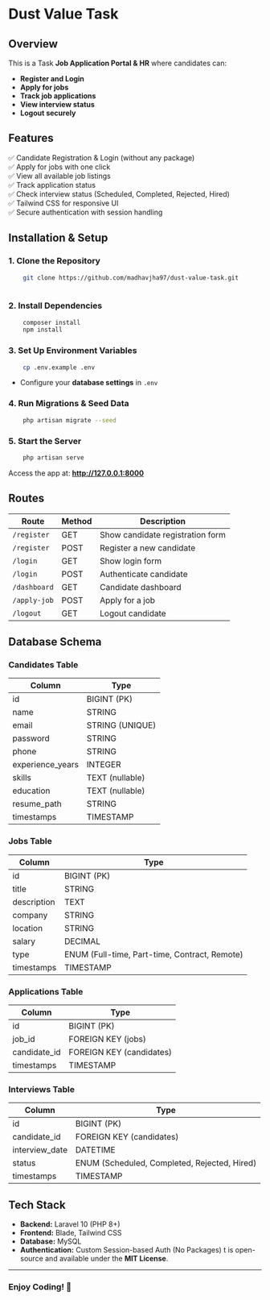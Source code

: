 # Dust Value Task

## Overview
This is a Task **Job Application Portal & HR** where candidates can:
- **Register and Login**
- **Apply for jobs**
- **Track job applications**
- **View interview status**
- **Logout securely**

## Features
✅ Candidate Registration & Login (without any package)  
✅ Apply for jobs with one click  
✅ View all available job listings  
✅ Track application status  
✅ Check interview status (Scheduled, Completed, Rejected, Hired)  
✅ Tailwind CSS for responsive UI  
✅ Secure authentication with session handling  

## Installation & Setup

### 1. Clone the Repository
```sh
    git clone https://github.com/madhavjha97/dust-value-task.git
  
```

### 2. Install Dependencies
```sh
    composer install
    npm install
```

### 3. Set Up Environment Variables
```sh
    cp .env.example .env
```
- Configure your **database settings** in `.env`

### 4. Run Migrations & Seed Data
```sh
    php artisan migrate --seed
```

### 5. Start the Server
```sh
    php artisan serve
```
Access the app at: **http://127.0.0.1:8000**

## Routes
| Route | Method | Description |
|--------|--------|-------------|
| `/register` | GET | Show candidate registration form |
| `/register` | POST | Register a new candidate |
| `/login` | GET | Show login form |
| `/login` | POST | Authenticate candidate |
| `/dashboard` | GET | Candidate dashboard |
| `/apply-job` | POST | Apply for a job |
| `/logout` | GET | Logout candidate |

## Database Schema

### **Candidates Table**
| Column | Type |
|---------|-------|
| id | BIGINT (PK) |
| name | STRING |
| email | STRING (UNIQUE) |
| password | STRING |
| phone | STRING |
| experience_years | INTEGER |
| skills | TEXT (nullable) |
| education | TEXT (nullable) |
| resume_path | STRING |
| timestamps | TIMESTAMP |

### **Jobs Table**
| Column | Type |
|---------|-------|
| id | BIGINT (PK) |
| title | STRING |
| description | TEXT |
| company | STRING |
| location | STRING |
| salary | DECIMAL |
| type | ENUM (Full-time, Part-time, Contract, Remote) |
| timestamps | TIMESTAMP |

### **Applications Table**
| Column | Type |
|---------|-------|
| id | BIGINT (PK) |
| job_id | FOREIGN KEY (jobs) |
| candidate_id | FOREIGN KEY (candidates) |
| timestamps | TIMESTAMP |

### **Interviews Table**
| Column | Type |
|---------|-------|
| id | BIGINT (PK) |
| candidate_id | FOREIGN KEY (candidates) |
| interview_date | DATETIME |
| status | ENUM (Scheduled, Completed, Rejected, Hired) |
| timestamps | TIMESTAMP |

## Tech Stack
- **Backend:** Laravel 10 (PHP 8+)
- **Frontend:** Blade, Tailwind CSS
- **Database:** MySQL 
- **Authentication:** Custom Session-based Auth (No Packages)
t is open-source and available under the **MIT License**.

---
### **Enjoy Coding! 🚀**
